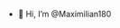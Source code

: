 - 👋 Hi, I’m @Maximilian180

<!---
Maximilian180/Maximilian180 is a ✨ special ✨ repository because its `README.md` (this file) appears on your GitHub profile.
You can click the Preview link to take a look at your changes.
--->
